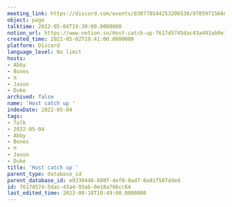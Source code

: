 ```yaml
---
meeting_link: https://discord.com/events/830770544253206538/970597156681568276
object: page
talktime: 2022-05-04T19:30:00.0000000
notion_url: https://www.notion.so/Host-catch-up-f617d5745dac43a493ab0e18a766cc64
created_time: 2022-05-02T19:41:00.0000000
platform: Discord
language_level: No limit
hosts:
- Abby
- Bones
- π
- Jason
- Duke
archived: false
name: 'Host catch up '
indexDate: 2022-05-04
tags:
- Talk
- 2022-05-04
- Abby
- Bones
- π
- Jason
- Duke
title: 'Host catch up '
parent_type: database_id
parent_database_id: e9339446-880f-4ef0-8ad7-8ad1f507dded
id: f617d574-5dac-43a4-93ab-0e18a766cc64
last_edited_time: 2023-09-18T10:49:00.0000000
---
```





